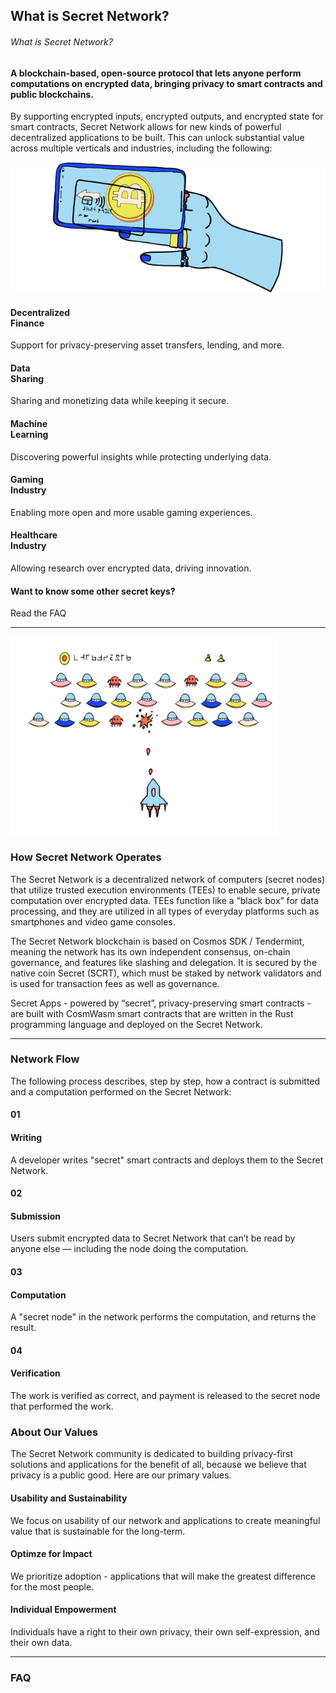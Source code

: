 <!-- Page title -->
<column>
<block>
<hero-title>

## What is Secret Network?

</hero-title>
</block>
</column>









<!-- Intro -->
<column class="spacer-s color-change" number="2" number-s="1" weight="left">
<block>

###### What is Secret Network?

#### A <span>blockchain-based</span>, <span>open-source protocol</span> that lets anyone perform computations on encrypted data, bringing <span>privacy to smart contracts</span> and <span>public blockchains</span>.

By supporting encrypted inputs, encrypted outputs, and encrypted state for smart contracts, Secret Network allows for new kinds of powerful decentralized applications to be built. This can unlock substantial value across multiple verticals and industries, including the following:

</block>

<block>

![](../img/hand.png)

</block>

</column>









<!-- Industries -->
<column class="spacer-s" number="3" number-m="1" number-s="1">
<block>

<card-minimal class="accent-green">

#### Decentralized <br>Finance

Support for privacy-preserving asset transfers, lending, and more.

</card-minimal>

</block>

<block>

<card-minimal class="accent-green">

#### Data <br>Sharing

Sharing and monetizing data while keeping it secure.

</card-minimal>

</block>

<block>

<card-minimal class="accent-green">

#### Machine <br>Learning

Discovering powerful insights while protecting underlying data.

</card-minimal>

</block>

<block>

<card-minimal class="accent-green">

#### Gaming <br>Industry

Enabling more open and more usable gaming experiences.

</card-minimal>

</block>

<block>

<card-minimal class="accent-green">

#### Healthcare <br>Industry

Allowing research over encrypted data, driving innovation.

</card-minimal>

</block>

<block>

<card-minimal class="no-bg">

#### Want to know some other secret keys?

<btn url="#faq">Read the FAQ</btn>

</card-minimal>

</block>

</column>









<!-- separator -->
<column>
<block>

<hr class="swirl-a"/>

</block>
</column>








<!-- How Secret Network Operates -->
<column class="spacer-s" weight="right" number="2" number-m="1" number-s="1">

<block>

![](../img/card-invaders.png)

</block>

<block>

### How Secret Network Operates

The Secret Network is a decentralized network of computers (secret nodes) that utilize trusted execution environments (TEEs) to enable secure, private computation over encrypted data. TEEs function like a “black box” for data processing, and they are utilized in all types of everyday platforms such as smartphones and video game consoles.

The Secret Network blockchain is based on Cosmos SDK / Tendermint, meaning the network has its own independent consensus, on-chain governance, and features like slashing and delegation. It is secured by the native coin Secret (SCRT), which must be staked by network validators and is used for transaction fees as well as governance.

Secret Apps - powered by “secret”, privacy-preserving smart contracts - are built with CosmWasm smart contracts that are written in the Rust programming language and deployed on the Secret Network.

</block>

</column>










<!-- separator -->
<column>
<block>

<hr class="swirl-b"/>

</block>
</column>








<!-- Block Header -->
<column number="2" number-m="1" number-s="1">

<block>

### Network Flow

The following process describes, step by step, how a contract is submitted and a computation performed on the Secret Network:

</block>

</column>









<!-- Network Flow -->
<column class="spacer-s" number="4" number-m="1" number-s="1">

<block>

<card-minimal class="accent-orange icon-next">

#### 01
#### Writing

A developer writes "secret" smart contracts and deploys them to the Secret Network.

</card-minimal>

</block>

<block>

<card-minimal class="accent-blue icon-next">

#### 02
#### Submission

Users submit encrypted data to Secret Network that can’t be read by anyone else — including the node doing the computation.

</card-minimal>

</block>

<block>

<card-minimal class="accent-yellow icon-next">

#### 03
#### Computation

A "secret node" in the network performs the computation, and returns the result.

</card-minimal>

</block>

<block>

<card-minimal class="accent-red">

#### 04
#### Verification

The work is verified as correct, and payment is released to the secret node that performed the work.

</card-minimal>

</block>

</column>










<!-- Block Header -->
<column>

<block>

### About Our Values

The Secret Network community is dedicated to building privacy-first solutions and applications for the benefit of all, because we believe that privacy is a public good. Here are our primary values.

</block>

</column>










<!-- Values -->
<column class="spacer-s" number="3" number-m="1" number-s="1">

<block>

<card-minimal class="accent-green">

#### Usability and Sustainability

We focus on usability of our network and applications to create meaningful value that is sustainable for the long-term.

</card-minimal>

</block>

<block>

<card-minimal class="accent-green">

#### Optimze for Impact

We prioritize adoption - applications that will make the greatest difference for the most people.

</card-minimal>

</block>

<block>

<card-minimal class="accent-green">

#### Individual Empowerment

Individuals have a right to their own privacy, their own self-expression, and their own data.

</card-minimal>

</block>


</column>










<!-- separator -->
<column>
<block>

<hr class="swirl-c"/>

</block>
</column>








<!-- block header -->
<column id="faq">

<block>

### FAQ

</block>

</column>









<!-- FAQ -->
<column>

<block>

<faq></faq>

</block>

</column>